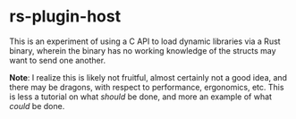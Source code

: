 # rs-plugin-host

This is an experiment of using a C API to load dynamic libraries via a Rust binary, wherein the binary has no working knowledge of the structs may want to send one another.

__Note__: I realize this is likely not fruitful, almost certainly not a good idea, and there may be dragons, with respect to performance, ergonomics, etc. This is less a tutorial on what _should_ be done, and more an example of what _could_ be done.
